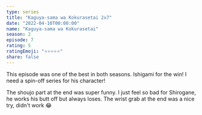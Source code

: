 ```yaml
---
type: series
title: "Kaguya-sama wa Kokurasetai 2x7"
date: "2022-04-10T00:00:00"
name: "Kaguya-sama wa Kokurasetai"
season: 2
episode: 7
rating: 5
ratingEmoji: "⭐️⭐️⭐️⭐️⭐️"
share: false
---
```


This episode was one of the best in both seasons. Ishigami for the win! I need a spin-off series for his character!

The shoujo part at the end was super funny. I just feel so bad for Shirogane, he works his butt off but always loses. The wrist grab at the end was a nice try, didn't work 😂
